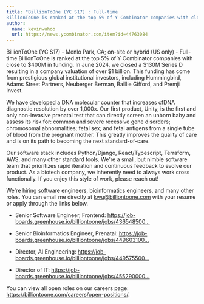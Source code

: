 ```yaml
---
title: "BillionToOne (YC S17) : Full-time
BillionToOne is ranked at the top 5% of Y Combinator companies with close to $400M in funding. In June 2024, we closed a $130M Series D resulting in a company valuation of over $1 billion. This funding has come from prestigious global institutional investors, including Hummingbird, Adams Street Partners, Neuberger Berman, Baillie Gifford, and Premji Invest."
author:
  name: kevinwuhoo
  url: https://news.ycombinator.com/item?id=44763084
---
```

BillionToOne (YC S17) - Menlo Park, CA; on-site or hybrid (US only) - Full-time
BillionToOne is ranked at the top 5% of Y Combinator companies with close to $400M in funding. In June 2024, we closed a $130M Series D resulting in a company valuation of over $1 billion. This funding has come from prestigious global institutional investors, including Hummingbird, Adams Street Partners, Neuberger Berman, Baillie Gifford, and Premji Invest.

We have developed a DNA molecular counter that increases cfDNA diagnostic resolution by over 1,000x. Our first product, Unity, is the first and only non-invasive prenatal test that can directly screen an unborn baby and assess its risk for: common and severe recessive gene disorders; chromosomal abnormalities; fetal sex; and fetal antigens from a single tube of blood from the pregnant mother. This greatly improves the quality of care and is on its path to becoming the next standard-of-care.

Our software stack includes Python&#x2F;Django, React&#x2F;Typescript, Terraform, AWS, and many other standard tools. We&#x27;re a small, but nimble software team that prioritizes rapid iteration and continuous feedback to evolve our product. As a biotech company, we inherently need to always work cross functionally. If you enjoy this style of work, please reach out!

We&#x27;re hiring software engineers, bioinformatics engineers, and many other roles. You can email me directly at kwu@billiontoone.com with your resume or apply through the links below.

- Senior Software Engineer, Frontend: <a href="https:&#x2F;&#x2F;job-boards.greenhouse.io&#x2F;billiontoone&#x2F;jobs&#x2F;4365485005" rel="nofollow">https:&#x2F;&#x2F;job-boards.greenhouse.io&#x2F;billiontoone&#x2F;jobs&#x2F;436548500...</a>

- Senior Bioinformatics Engineer, Prenatal: <a href="https:&#x2F;&#x2F;job-boards.greenhouse.io&#x2F;billiontoone&#x2F;jobs&#x2F;4496031005" rel="nofollow">https:&#x2F;&#x2F;job-boards.greenhouse.io&#x2F;billiontoone&#x2F;jobs&#x2F;449603100...</a>

- Director, AI Engineering: <a href="https:&#x2F;&#x2F;job-boards.greenhouse.io&#x2F;billiontoone&#x2F;jobs&#x2F;4495755005" rel="nofollow">https:&#x2F;&#x2F;job-boards.greenhouse.io&#x2F;billiontoone&#x2F;jobs&#x2F;449575500...</a>

- Director of IT: <a href="https:&#x2F;&#x2F;job-boards.greenhouse.io&#x2F;billiontoone&#x2F;jobs&#x2F;4552900005" rel="nofollow">https:&#x2F;&#x2F;job-boards.greenhouse.io&#x2F;billiontoone&#x2F;jobs&#x2F;455290000...</a>

You can view all open roles on our careers page: <a href="https:&#x2F;&#x2F;billiontoone.com&#x2F;careers&#x2F;open-positions&#x2F;" rel="nofollow">https:&#x2F;&#x2F;billiontoone.com&#x2F;careers&#x2F;open-positions&#x2F;</a>.
<JobApplication />
